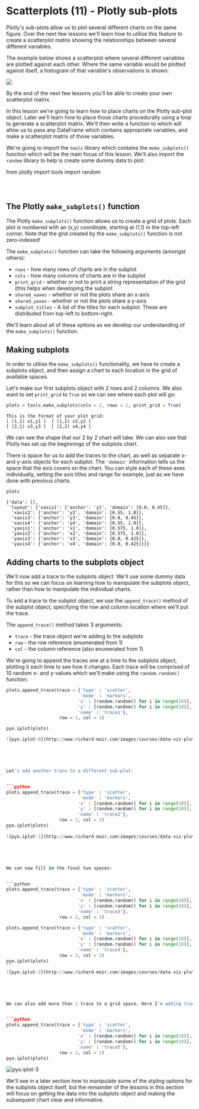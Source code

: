 
# Scatterplots (11) - Plotly sub-plots

Plotly's sub-plots allow us to plot several different charts on the same figure. Over the next few lessons we'll learn how to utilise this feature to create a scatterplot matrix showing the relationships between several different variables. 

The example below shows a scatterplot where several different variables are plotted against each other. Where the same variable would be plotted against itself, a histogram of that variable's observations is shown:

<img src="http://176.32.230.52/richard-muir.com/blog/wp-content/uploads/2015/09/correlations1.png"/>

By the end of the next few lessons you'll be able to create your own scatterplot matrix.

In this lesson we're going to learn how to place charts on the Plotly sub-plot object. Later we'll learn how to place those charts procedurally using a loop to generate a scatterplot matrix. We'll then write a function to which will allow us to pass any DataFrame which contains appropriate variables, and make a scatterplot matrix of those variables.



We're going to import the <code>tools</code> library which contains the <code>make_subplots()</code> function which will be the main focus of this lesson. We'll also import the <code>random</code> library to help is create some dummy data to plot:



from plotly import tools
import random



```python

 
```





## The Plotly <code>make_subplots()</code> function

The Plotly <code>make_subplots()</code> function allows us to create a grid of plots. Each plot is numbered with an (x,y) coordinate, starting at (1,1) in the top-left corner. Note that the grid created by the <code>make_subplots()</code> function is not zero-indexed!

The <code>make_subplots()</code> function can take the following arguments (amongst others):
- <code>rows</code> - how many rows of charts are in the subplot
- <code>cols</code> - how many columns of charts are in the subplot
- <code>print_grid</code> - whether or not to print a string representation of the grid (this helps when developing the subplot
- <code>shared_xaxes</code> - whether or not the plots share an x-axis
- <code>shared_yaxes</code> - whether or not the plots share a y-axis
- <code>subplot_titles</code> - A list of the titles for each subplot. These are distributed from top-left to bottom-right.

We'll learn about all of these options as we develop our understanding of the <code>make_subplots()</code> function.

## Making subplots
In order to utilise the <code>make_subplots()</code> functionality, we have to create a subplots object, and then assign a chart to each location in the grid of available spaces.

Let's make our first subplots object with 2 rows and 2 columns. We also want to set <code>print_grid</code> to <code>True</code> so we can see where each plot will go:


```python
plots = tools.make_subplots(cols = 2, rows = 2, print_grid = True)
```

    This is the format of your plot grid:
    [ (1,1) x1,y1 ]  [ (1,2) x2,y2 ]
    [ (2,1) x3,y3 ]  [ (2,2) x4,y4 ]
    
    

We can see the shape that our 2 by 2 chart will take. We can also see that Plotly has set up the beginnings of the subplots chart. 

There is space for us to add the traces to the chart, as well as separate x- and y-axis objects for each subplot. The <code>'domain'</code> information tells us the space that the axis covers on the chart. You can style each of these axes individually, setting the axis titles and range for example, just as we have done with previous charts. 


```python
plots
```




    {'data': [],
     'layout': {'xaxis1': {'anchor': 'y1', 'domain': [0.0, 0.45]},
      'xaxis2': {'anchor': 'y2', 'domain': [0.55, 1.0]},
      'xaxis3': {'anchor': 'y3', 'domain': [0.0, 0.45]},
      'xaxis4': {'anchor': 'y4', 'domain': [0.55, 1.0]},
      'yaxis1': {'anchor': 'x1', 'domain': [0.575, 1.0]},
      'yaxis2': {'anchor': 'x2', 'domain': [0.575, 1.0]},
      'yaxis3': {'anchor': 'x3', 'domain': [0.0, 0.425]},
      'yaxis4': {'anchor': 'x4', 'domain': [0.0, 0.425]}}}



## Adding charts to the subplots object
We'll now add a trace to the subplots object. We'll use some dummy data for this so we can focus on learning how to manipulate the subplots object, rather than how to manipulate the individual charts.

To add a trace to the subplot object, we use the <code>append_trace()</code> method of the subplot object, specifying the row and column location where we'll put the trace.

The <code>append_trace()</code> method takes 3 arguments:
- <code>trace</code> - the trace object we're adding to the subplots
- <code>row</code> - the row reference (enumerated from 1)
- <code>col</code> - the column reference (also enumerated from 1)

We're going to append the traces one at a time to the subplots object, plotting it each time to see how it changes. Each trace will be comprised of 10 random x- and y-values which we'll make using the <code>random.random()</code> function:


```python
plots.append_trace(trace = {'type' : 'scatter',
                            'mode' : 'markers',
                           'x' : [random.random() for i in range(10)],
                           'y' : [random.random() for i in range(10)],
                           'name' : 'trace1'},
                    row = 1, col = 1)

pyo.iplot(plots)

![pyo.iplot-0](http://www.richard-muir.com/images/courses/data-viz-plotly-python/testSection/Scatterplots%20(11)%20-%20Plotly%20sub-plots/pyo.iplot-0.png)```





Let's add another trace to a different sub-plot:


```python
plots.append_trace(trace = {'type' : 'scatter',
                            'mode' : 'markers',
                           'x' : [random.random() for i in range(10)],
                           'y' : [random.random() for i in range(10)],
                           'name' : 'trace2'},
                    row = 1, col = 2)
pyo.iplot(plots)
`
![pyo.iplot-1](http://www.richard-muir.com/images/courses/data-viz-plotly-python/testSection/Scatterplots%20(11)%20-%20Plotly%20sub-plots/pyo.iplot-1.png)``





We can now fill in the final two spaces:


```python
plots.append_trace(trace = {'type' : 'scatter',
                            'mode' : 'markers',
                           'x' : [random.random() for i in range(10)],
                           'y' : [random.random() for i in range(10)],
                           'name' : 'trace3'},
                    row = 2, col = 1)

plots.append_trace(trace = {'type' : 'scatter',
                            'mode' : 'markers',
                           'x' : [random.random() for i in range(10)],
                           'y' : [random.random() for i in range(10)],
                           'name' : 'trace4'},
                    row = 2, col = 2)
pyo.iplot(plots)
``
![pyo.iplot-2](http://www.richard-muir.com/images/courses/data-viz-plotly-python/testSection/Scatterplots%20(11)%20-%20Plotly%20sub-plots/pyo.iplot-2.png)`





We can also add more than 1 trace to a grid space. Here I'm adding trace5 to the top-left space in the subplots:


```python
plots.append_trace(trace = {'type' : 'scatter',
                            'mode' : 'markers',
                           'x' : [random.random() for i in range(10)],
                           'y' : [random.random() for i in range(10)],
                           'name' : 'trace5'},
                    row = 1, col = 1)
pyo.iplot(plots)
```
![pyo.iplot-3](http://www.richard-muir.com/images/courses/data-viz-plotly-python/testSection/Scatterplots%20(11)%20-%20Plotly%20sub-plots/pyo.iplot-3.png)





We'll see in a later section how to manipulate some of the styling options for the subplots object itself, but the remainder of the lessons in this section will focus on getting the data into the subplots object and making the subsequent chart clear and informative.

